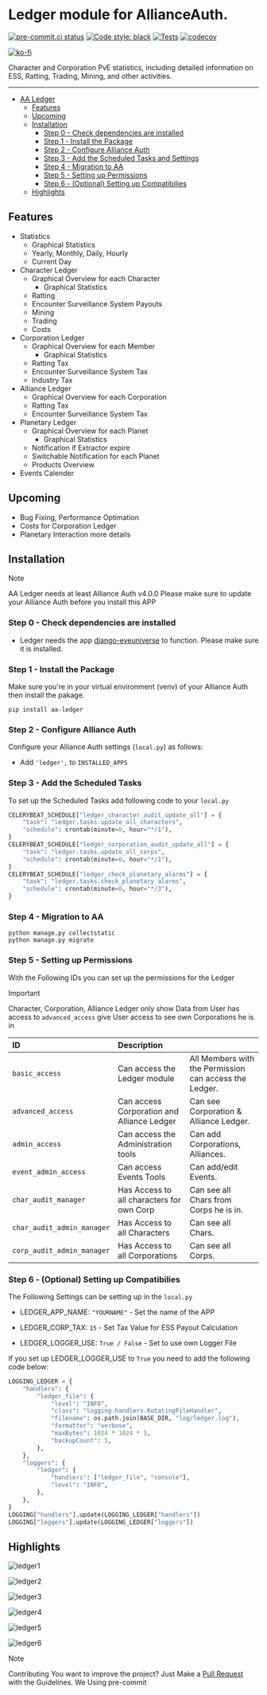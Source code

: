 # Ledger module for AllianceAuth.<a name="aa-ledger"></a>

[![pre-commit.ci status](https://results.pre-commit.ci/badge/github/Geuthur/aa-ledger/master.svg)](https://results.pre-commit.ci/latest/github/Geuthur/aa-ledger/master)
[![Code style: black](https://img.shields.io/badge/code%20style-black-000000.svg)](https://github.com/psf/black)
[![Tests](https://github.com/Geuthur/aa-ledger/actions/workflows/autotester.yml/badge.svg)](https://github.com/Geuthur/aa-ledger/actions/workflows/autotester.yml)
[![codecov](https://codecov.io/gh/Geuthur/aa-ledger/graph/badge.svg?token=5CWREOQKGZ)](https://codecov.io/gh/Geuthur/aa-ledger)

[![ko-fi](https://ko-fi.com/img/githubbutton_sm.svg)](https://ko-fi.com/W7W810Q5J4)

Character and Corporation PvE statistics, including detailed information on ESS, Ratting, Trading, Mining, and other activities.

______________________________________________________________________

- [AA Ledger](#aa-ledger)
  - [Features](#features)
  - [Upcoming](#upcoming)
  - [Installation](#features)
    - [Step 0 - Check dependencies are installed](#step0)
    - [Step 1 - Install the Package](#step1)
    - [Step 2 - Configure Alliance Auth](#step2)
    - [Step 3 - Add the Scheduled Tasks and Settings](#step3)
    - [Step 4 - Migration to AA](#step4)
    - [Step 5 - Setting up Permissions](#step5)
    - [Step 6 - (Optional) Setting up Compatibilies](#step6)
  - [Highlights](#highlights)

## Features<a name="features"></a>

- Statistics
  - Graphical Statistics
  - Yearly, Monthly, Daily, Hourly
  - Current Day
- Character Ledger
  - Graphical Overview for each Character
    - Graphical Statistics
  - Ratting
  - Encounter Surveillance System Payouts
  - Mining
  - Trading
  - Costs
- Corporation Ledger
  - Graphical Overview for each Member
    - Graphical Statistics
  - Ratting Tax
  - Encounter Surveillance System Tax
  - Industry Tax
- Alliance Ledger
  - Graphical Overview for each Corporation
  - Ratting Tax
  - Encounter Surveillance System Tax
- Planetary Ledger
  - Graphical Overview for each Planet
    - Graphical Statistics
  - Notification if Extractor expire
  - Switchable Notification for each Planet
  - Products Overview
- Events Calender

## Upcoming<a name="upcoming"></a>

- Bug Fixing, Performance Optimation
- Costs for Corporation Ledger
- Planetary Interaction more details

## Installation<a name="installation"></a>

> [!NOTE]
> AA Ledger needs at least Alliance Auth v4.0.0
> Please make sure to update your Alliance Auth before you install this APP

### Step 0 - Check dependencies are installed<a name="step0"></a>

- Ledger needs the app [django-eveuniverse](https://apps.allianceauth.org/apps/detail/django-eveuniverse) to function. Please make sure it is installed.

### Step 1 - Install the Package<a name="step1"></a>

Make sure you're in your virtual environment (venv) of your Alliance Auth then install the pakage.

```shell
pip install aa-ledger
```

### Step 2 - Configure Alliance Auth<a name="step2"></a>

Configure your Alliance Auth settings (`local.py`) as follows:

- Add `'ledger',` to `INSTALLED_APPS`

### Step 3 - Add the Scheduled Tasks<a name="step3"></a>

To set up the Scheduled Tasks add following code to your `local.py`

```python
CELERYBEAT_SCHEDULE["ledger_character_audit_update_all"] = {
    "task": "ledger.tasks.update_all_characters",
    "schedule": crontab(minute=0, hour="*/1"),
}
CELERYBEAT_SCHEDULE["ledger_corporation_audit_update_all"] = {
    "task": "ledger.tasks.update_all_corps",
    "schedule": crontab(minute=0, hour="*/1"),
}
CELERYBEAT_SCHEDULE["ledger_check_planetary_alarms"] = {
    "task": "ledger.tasks.check_planetary_alarms",
    "schedule": crontab(minute=0, hour="*/3"),
}
```

### Step 4 - Migration to AA<a name="step4"></a>

```shell
python manage.py collectstatic
python manage.py migrate
```

### Step 5 - Setting up Permissions<a name="step5"></a>

With the Following IDs you can set up the permissions for the Ledger

> [!IMPORTANT]
> Character, Corporation, Alliance Ledger only show Data from User has access to
> `advanced_access` give User access to see own Corporations he is in

| ID                         | Description                                |                                                        |
| :------------------------- | :----------------------------------------- | :----------------------------------------------------- |
| `basic_access`             | Can access the Ledger module               | All Members with the Permission can access the Ledger. |
| `advanced_access`          | Can access Corporation and Alliance Ledger | Can see Corporation & Alliance Ledger.                 |
| `admin_access`             | Can access the Administration tools        | Can add Corporations, Alliances.                       |
| `event_admin_access`       | Can access Events Tools                    | Can add/edit Events.                                   |
| `char_audit_manager`       | Has Access to all characters for own Corp  | Can see all Chars from Corps he is in.                 |
| `char_audit_admin_manager` | Has Access to all Characters               | Can see all Chars.                                     |
| `corp_audit_admin_manager` | Has Access to all Corporations             | Can see all Corps.                                     |

### Step 6 - (Optional) Setting up Compatibilies<a name="step6"></a>

The Following Settings can be setting up in the `local.py`

- LEDGER_APP_NAME: `"YOURNAME"` - Set the name of the APP

- LEDGER_CORP_TAX: `15` - Set Tax Value for ESS Payout Calculation

- LEDGER_LOGGER_USE: `True / False` - Set to use own Logger File

If you set up LEDGER_LOGGER_USE to `True` you need to add the following code below:

```python
LOGGING_LEDGER = {
    "handlers": {
        "ledger_file": {
            "level": "INFO",
            "class": "logging.handlers.RotatingFileHandler",
            "filename": os.path.join(BASE_DIR, "log/ledger.log"),
            "formatter": "verbose",
            "maxBytes": 1024 * 1024 * 5,
            "backupCount": 5,
        },
    },
    "loggers": {
        "ledger": {
            "handlers": ["ledger_file", "console"],
            "level": "INFO",
        },
    },
}
LOGGING["handlers"].update(LOGGING_LEDGER["handlers"])
LOGGING["loggers"].update(LOGGING_LEDGER["loggers"])
```

## Highlights<a name="highlights"></a>

![ledger1](ledger/docs/images/preview1.png)

![ledger2](ledger/docs/images/preview2.png)

![ledger3](ledger/docs/images/preview3.png)

![ledger4](ledger/docs/images/preview4.png)

![ledger5](ledger/docs/images/preview5.png)

![ledger6](ledger/docs/images/preview6.png)

> [!NOTE]
> Contributing
> You want to improve the project?
> Just Make a [Pull Request](https://github.com/Geuthur/aa-ledger/pulls) with the Guidelines.
> We Using pre-commit
